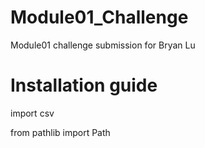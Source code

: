 # Module01_Challenge

Module01 challenge submission for Bryan Lu

# Installation guide

import csv

from pathlib import Path
